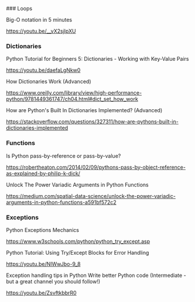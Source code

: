 ### Loops

Big-O notation in 5 minutes

https://youtu.be/__vX2sjlpXU


### Dictionaries

Python Tutorial for Beginners 5: Dictionaries - Working with Key-Value Pairs

https://youtu.be/daefaLgNkw0

How Dictionaries Work (Advanced)

https://www.oreilly.com/library/view/high-performance-python/9781449361747/ch04.html#dict_set_how_work

How are Python's Built In Dictionaries Implemented? (Advanced)

https://stackoverflow.com/questions/327311/how-are-pythons-built-in-dictionaries-implemented

### Functions

Is Python pass-by-reference or pass-by-value?

https://robertheaton.com/2014/02/09/pythons-pass-by-object-reference-as-explained-by-philip-k-dick/

Unlock The Power Variadic Arguments in Python Functions

https://medium.com/spatial-data-science/unlock-the-power-variadic-arguments-in-python-functions-a591bf572c2

### Exceptions

Python Exceptions Mechanics

https://www.w3schools.com/python/python_try_except.asp

Python Tutorial: Using Try/Except Blocks for Error Handling

https://youtu.be/NIWwJbo-9_8 

Exception handling tips in Python Write better Python code (Intermediate - but a great channel you should follow!)

https://youtu.be/ZsvftkbbrR0
